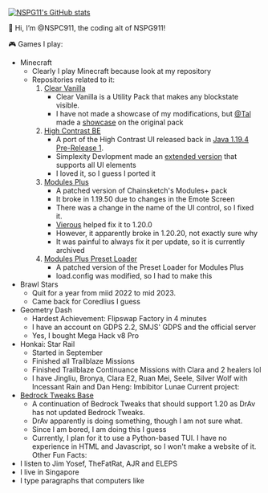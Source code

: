 [![NSPG11's GitHub stats](https://github-readme-stats.vercel.app/api?username=NSPC911&show_icons=true&theme=github_dark)](https://github.com/NSPC911)

👋 Hi, I’m @NSPC911, the coding alt of NSPG911!

🎮 Games I play:
- Minecraft
  - Clearly I play Minecraft because look at my repository 
  - Repositories related to it:
    1. [Clear Vanilla](https://github.com/NSPC911/Clear-Vanilla)
       - Clear Vanilla is a Utility Pack that makes any blockstate visible.
       - I have not made a showcase of my modifications, but [@Tal](https://www.twitter.com/melamed_tal) made a [showcase](https://youtu.be/902-uZEKABY) on the original pack
    2. [High Contrast BE](https://github.com/NSPC911/High-Contrast-BE)
       - A port of the High Contrast UI released back in [Java 1.19.4 Pre-Release 1](https://www.minecraft.net/en-us/article/minecraft-1-19-4-pre-release-1).
       - Simplexity Devlopment made an [extended version](https://modrinth.com/resourcepack/high-contrast-extended) that supports all UI elements
       - I loved it, so I guess I ported it
    3. [Modules Plus](https://github.com/NSPC911/Modules-Plus)
       - A patched version of Chainsketch's Modules+ pack
       - It broke in 1.19.50 due to changes in the Emote Screen
       - There was a change in the name of the UI control, so I fixed it.
       - [Vierous](https://github.com/Bereallmao) helped fix it to 1.20.0
       - However, it apparently broke in 1.20.20, not exactly sure why
       - It was painful to always fix it per update, so it is currently archived
    4. [Modules Plus Preset Loader](https://github.com/NSPC911/Modules-Plus-Preset-Loader)
       - A patched version of the Preset Loader for Modules Plus
       - load.config was modified, so I had to make this
- Brawl Stars
  - Quit for a year from miid 2022 to mid 2023.
  - Came back for Coredlius I guess
- Geometry Dash
  - Hardest Achievement: Flipswap Factory in 4 minutes
  - I have an account on GDPS 2.2, SMJS' GDPS and the official server
  - Yes, I bought Mega Hack v8 Pro
- Honkai: Star Rail
  - Started in September
  - Finished all Trailblaze Missions
  - Finished Trailblaze Continuance Missions with Clara and 2 healers lol
  - I have Jingliu, Bronya, Clara E2, Ruan Mei, Seele, Silver Wolf with Incessant Rain and Dan Heng: Imbibitor Lunae
Current project:
- [Bedrock Tweaks Base](https://github.com/NSPC911/Bedrock-Tweaks-Base)
  - A continuation of Bedrock Tweaks that should support 1.20 as DrAv has not updated Bedrock Tweaks.
  - DrAv apparently is doing something, though I am not sure what.
  - Since I am bored, I am doing this I guess
  - Currently, I plan for it to use a Python-based TUI. I have no experience in HTML and Javascript, so I won't make a website of it.
Other Fun Facts:
- I listen to Jim Yosef, TheFatRat, AJR and ELEPS
- I live in Singapore
- I type paragraphs that computers like

